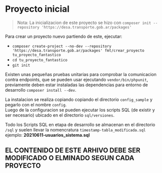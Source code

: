 # Proyecto inicial

> Nota: La inicializacion de este proyecto se hizo con `composer init --repository 'https://desa.transporte.gob.ar/packages'`

Para crear un proyecto nuevo partiendo de este, ejecutar:   
 - `composer create-project --no-dev --repository 'https://desa.transporte.gob.ar/packages' fmt/crear_proyecto tu_proyecto_fantastico`
 - `cd tu_proyecto_fantastico`
 - `git init`

Existen unas pequeñas pruebas unitarias para comprobar la comunicacion contra endpoints, que se pueden usar ejecutando `vendor/bin/phpunit`, previamente deben estar instaladas las dependencias para entorno de desarrollo `composer install --dev`.   


La instalacion se realiza copiando copiando el directorio `config_sample` y pegarlo con el nombre `config`.   
Luego de la configuracion se pueden ejecutar los scripts SQL (de existir y ser necesario) ubicado en el directorio `sql/versiones`.   


Todo los Scripts SQL en etapa de desarrollo se almacenan en el directorio `/sql` y suelen llevar la nomencratura `timestamp-tabla_modificada.sql` ejemplo: **20210611-usuarios_sistema.sql**

## EL CONTENIDO DE ESTE ARHIVO DEBE SER MODIFICADO O ELMINADO SEGUN CADA PROYECTO

